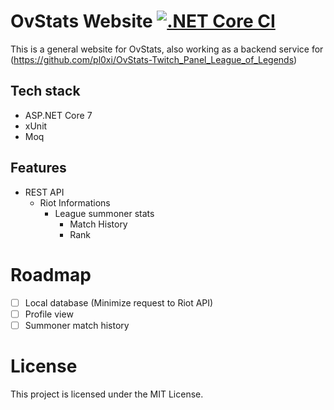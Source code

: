# OvStats Website [![.NET Core CI](https://github.com/pl0xi/OvStats-Website/actions/workflows/main.yml/badge.svg)](https://github.com/pl0xi/OvStats-Website/actions/workflows/main.yml)
This is a general website for OvStats, also working as a backend service for (https://github.com/pl0xi/OvStats-Twitch_Panel_League_of_Legends)

## Tech stack
- ASP.NET Core 7
- xUnit
- Moq

## Features
- REST API
  - Riot Informations
    - League summoner stats 
      - Match History
      - Rank

# Roadmap
- [ ] Local database (Minimize request to Riot API)
- [ ] Profile view 
- [ ] Summoner match history

# License
This project is licensed under the MIT License.
